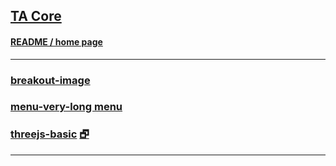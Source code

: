## [TA Core]( index.html )

#### [README / home page]( #README.md )

***

### [breakout-image]( #breakout-image.md )

### [menu-very-long menu]( #menu-very-long.md )

### [threejs-basic]( #threejs-basic.html ) [&#x1F5D7;]( threejs-basic.html )

***